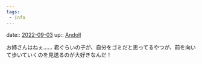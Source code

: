 ```yaml
---
tags:
 - Info
---
```


date:: [2022-09-03](Daily_Note/2022-09-03.md)
up:: [Andoll](../Bar/Novel/Nacaria/Andoll.md)

お姉さんはねぇ……
君ぐらいの子が、自分をゴミだと思ってるやつが、前を向いて歩いていくのを見送るのが大好きなんだ！